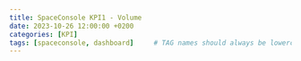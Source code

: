 ```yaml
---
title: SpaceConsole KPI1 - Volume
date: 2023-10-26 12:00:00 +0200
categories: [KPI]
tags: [spaceconsole, dashboard]     # TAG names should always be lowercase
---
```


